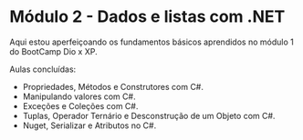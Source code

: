 # Módulo 2 - Dados e listas com .NET
Aqui estou aperfeiçoando os fundamentos básicos aprendidos no módulo 1 do BootCamp Dio x XP.

Aulas concluídas:
- Propriedades, Métodos e Construtores com C#.
- Manipulando valores com C#.
- Exceções e Coleções com C#.
- Tuplas, Operador Ternário e Desconstrução de um Objeto com C#.
- Nuget, Serializar e Atributos no C#.
